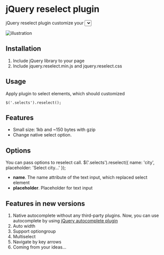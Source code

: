 jQuery reselect plugin
===========

jQuery reselect plugin customize your <select> elements by adding text input to them, for
accept custom text from user.

![illustration](http://habrastorage.org/storage2/5b1/410/2be/5b14102bec8492300a97e3840db08fed.png "illustration")

Installation
------------

1. Include jQuery library to your page
2. Include jquery.reselect.min.js and jquery.reselect.css

Usage
-----

Apply plugin to select elements, which should customized

    $('.selects').reselect();

Features
---------

* Small size: 1kb and ~150 bytes with gzip
* Change native select option.

Options
---------

You can pass options to reselect call.
$('.selects').reselect({
	name: 'city',
	placeholder: 'Select city...'
});

* **name**. The name attribute of the text input, which replaced select element
* **placeholder**. Placeholder for text input

Features in new versions
---------

1. Native autocomplete without any third-party plugins. Now, you can use autocomplete by using [jQuery autocomplete plugin](http://jqueryui.com/demos/autocomplete/ "autocomplete")
2. Auto width
3. Support optiongroup
4. Multiselect
5. Navigate by key arrows
6. Coming from your ideas...
